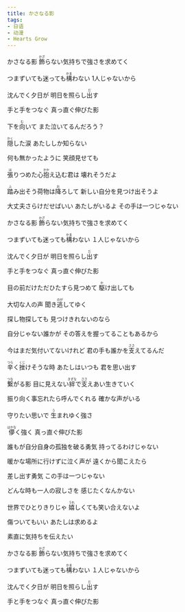 ```yaml
---
title: かさなる影
tags: 
- 日语
- 动漫
- Hearts Grow
---
```

かさなる影 <ruby>飾<rt>かざ</rt></ruby>らない気持ちで強さを求めてく

つまずいても迷っても<ruby>構<rt>かま</rt></ruby>わない 1人じゃないから

沈んでく夕日が 明日を照らし<ruby>出<rt>だ</rt></ruby>す

手と手をつなぐ 真っ直ぐ伸びた影



下を<ruby>向<rt>む</rt></ruby>いて また泣いてるんだろう？

<ruby>隠<rt>かく</rt></ruby>した涙 あたししか知らない

何も無かったように 笑顔見せても

<ruby>張<rt>は</rt></ruby>りつめた心<ruby>抱<rt>かか</rt></ruby>え込む君は 壊れそうだよ

<ruby>踏<rt>ふ</rt></ruby>み出そう荷物は<ruby>降<rt>お</rt></ruby>ろして 新しい自分を見つけ出そうよ

大丈夫さらけだせばいい あたしがいるよ その手は一つじゃない



かさなる影 <ruby>飾<rt>かざ</rt></ruby>らない気持ちで強さを求めてく

つまずいても迷っても<ruby>構<rt>かま</rt></ruby>わない １人じゃないから

沈んでく夕日が 明日を照らし<ruby>出<rt>だ</rt></ruby>す

手と手をつなぐ 真っ直ぐ伸びた影


 
目の前だけただひたすら見つめて <ruby>駆<rt>か</rt></ruby>け出しても

大切な人の声 聞き<ruby>逃<rt>のが</rt></ruby>してゆく

探し物探しても 見つけきれないのなら

自分じゃない誰かが その答えを握ってることもあるから

今はまだ気付いてないけれど 君の手も誰かを<ruby>支<rt>ささ</rt></ruby>えてるんだ

<ruby>辛<rt>つら</rt></ruby>く<ruby>挫<rt>くじ</rt></ruby>けそうな時 あたしはいつも 君を思い出す
 


<ruby>繋<rt>つな</rt></ruby>がる影 目に見えない<ruby>絆<rt>きずな</rt></ruby>で<ruby>支<rt>ささ</rt></ruby>えあい生きていく

振り向く事忘れたら呼んでくれる 確かな声がいる

守りたい思いで <ruby>生<rt>う</rt></ruby>まれゆく強さ

<ruby>儚<rt>はかな</rt></ruby>く強く 真っ直ぐ伸びた影


 
誰もが自分自身の孤独を破る勇気 持ってるわけじゃない

暖かな場所に行けずに泣く声が 遠くから聞こえたら

差し出す勇気 この手は一つじゃない
 
 

どんな時も一人の寂しさを 感じたくなんかない

世界でひとりきりじゃ <ruby>嬉<rt>うれ</rt></ruby>しくても笑い合えないよ

傷ついてもいい あたしは求めるよ

素直に気持ちを伝えたい

かさなる影 <ruby>飾<rt>かざ</rt></ruby>らない気持ちで強さを求めてく

つまずいても迷っても<ruby>構<rt>かま</rt></ruby>わない １人じゃないから

沈んでく夕日が 明日を照らし<ruby>出<rt>だ</rt></ruby>す

手と手をつなぐ 真っ直ぐ伸びた影